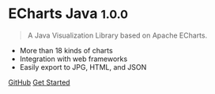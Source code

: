 # ECharts Java <small>1.0.0</small>

> A Java Visualization Library based on Apache ECharts.

- More than 18 kinds of charts
- Integration with web frameworks
- Easily export to JPG, HTML, and JSON

[GitHub](https://github.com/IcePear-Jzx/ECharts-Java.git)
[Get Started](quick-start)

